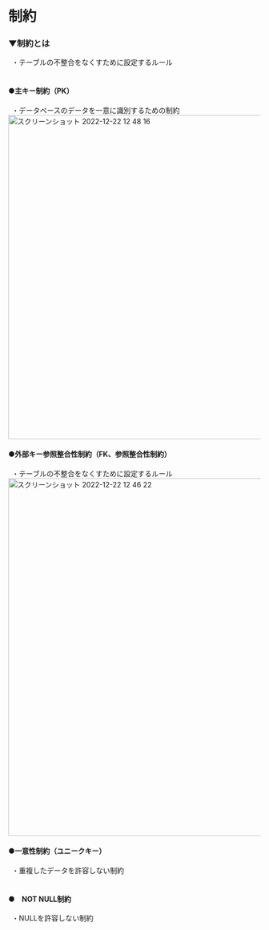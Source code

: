 # 制約

### ▼制約とは<br>
&ensp;・テーブルの不整合をなくすために設定するルール<br>
<br>

#### ●主キー制約（PK）<br>
&ensp;・データベースのデータを一意に識別するための制約<br>
<img width="647" alt="スクリーンショット 2022-12-22 12 48 16" src="https://user-images.githubusercontent.com/81621944/209051460-d558971b-6ce2-47ad-858e-ca1184614e2b.png">
<br>

#### ●外部キー参照整合性制約（FK、参照整合性制約）<br>
&ensp;・テーブルの不整合をなくすために設定するルール<br>
<img width="714" alt="スクリーンショット 2022-12-22 12 46 22" src="https://user-images.githubusercontent.com/81621944/209051292-64af84a7-fbc4-4f65-ac3e-99942358ffd7.png">
<br>

#### ●一意性制約（ユニークキー）<br>
&ensp;・重複したデータを許容しない制約<br>
<br>

#### ●　NOT NULL制約<br>
&ensp;・NULLを許容しない制約<br>

<br>
